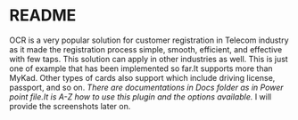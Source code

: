# README #
OCR is a very popular solution for customer registration in Telecom industry as it made the registration process simple, smooth, efficient, and effective with few taps.
This solution can apply in other industries as well. This is just one of example that has been implemented so far.It supports more than MyKad. Other types of cards also support which include driving license, passport, and so on. *There are documentations in Docs folder as in Power point file.It is A-Z how to use this plugin and the options available.*
I will provide the screenshots later on.
